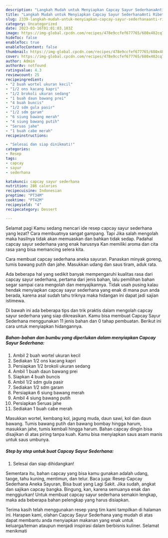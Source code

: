 ```yaml
---
description: "Langkah Mudah untuk Menyiapkan Capcay Sayur SederhanaAnti Ribet"
title: "Langkah Mudah untuk Menyiapkan Capcay Sayur SederhanaAnti Ribet"
slug: 2339-langkah-mudah-untuk-menyiapkan-capcay-sayur-sederhanaanti-ribet
category: Uncategorized
date: 2023-03-16T01:01:03.103Z
image: https://img-global.cpcdn.com/recipes/478e9ccfef677765/680x482cq70/capcay-sayur-sederhana-foto-resep-utama.jpg
hideToc: false
enableToc: true
enableTocContent: false
thumbnail: https://img-global.cpcdn.com/recipes/478e9ccfef677765/680x482cq70/capcay-sayur-sederhana-foto-resep-utama.jpg
cover: https://img-global.cpcdn.com/recipes/478e9ccfef677765/680x482cq70/capcay-sayur-sederhana-foto-resep-utama.jpg
author: Admin
authorAv: notfound
ratingvalue: 4.3
reviewcount: 25
recipeingredient:
- "2 buah wortel ukuran kecil"
- "1/2 ons kacang kapri"
- "1/2 brokoli ukuran sedang"
- "1 buah daun bawang prei"
- "4 buah buncis"
- "1/2 sdm gula pasir"
- "1/2 sdm garam"
- "6 siung bawang merah"
- "4 siung bawang putih"
- "Seruas jahe"
- "1 buah cabe merah"
recipeinstructions:

- "Selesai dan siap dinikmati!"
categories:
- Resep
tags:
- capcay
- sayur
- sederhana

katakunci: capcay sayur sederhana 
nutrition: 286 calories
recipecuisine: Indonesian
preptime: "PT34M"
cooktime: "PT42M"
recipeyield: "4"
recipecategory: Dessert

---
```



Selamat pagi Kamu sedang mencari ide resep capcay sayur sederhana yang lezat? Cara membuatnya sangat gampang. Tapi Jika salah mengolah maka hasilnya tidak akan memuaskan dan bahkan tidak sedap. Padahal capcay sayur sederhana yang enak harusnya Kan memiliki aroma dan cita rasa yang bisa memancing selera kita.


Cara membuat capcay sederhana aneka sayuran. Panaskan minyak goreng, tumis bawang putih dan jahe. Masukkan udang dan saus tiram, aduk rata.

Ada beberapa hal yang sedikit banyak mempengaruhi kualitas rasa dari capcay sayur sederhana, pertama dari jenis bahan, lalu pemilihan bahan segar sampai cara mengolah dan menyajikannya. Tidak usah pusing kalau hendak menyiapkan capcay sayur sederhana yang enak di mana pun anda berada, karena asal sudah tahu triknya maka hidangan ini dapat jadi sajian istimewa.


Di bawah ini ada beberapa tips dan trik praktis dalam mengolah capcay sayur sederhana yang siap dikreasikan. Kamu bisa membuat Capcay Sayur Sederhana menggunakan 11 jenis bahan dan 0 tahap pembuatan. Berikut ini cara untuk menyiapkan hidangannya.

<!--inarticleads1-->

##### Bahan-bahan dan bumbu yang diperlukan dalam menyiapkan Capcay Sayur Sederhana:

1. Ambil 2 buah wortel ukuran kecil
1. Sediakan 1/2 ons kacang kapri
1. Persiapkan 1/2 brokoli ukuran sedang
1. Ambil 1 buah daun bawang prei
1. Siapkan 4 buah buncis
1. Ambil 1/2 sdm gula pasir
1. Sediakan 1/2 sdm garam
1. Persiapkan 6 siung bawang merah
1. Ambil 4 siung bawang putih
1. Persiapkan Seruas jahe
1. Sediakan 1 buah cabe merah


Masukkan wortel, kembang kol, jagung muda, daun sawi, kol dan daun bawang. Tumis bawang putih dan bawang bombay hingga harum, masukkan jahe, tumis kembali hingga harum. Bahan capcay dingin bisa disajikan di atas piring tanpa kuah. Kamu bisa menyiapkan saus asam manis untuk saus umbunya. 

<!--inarticleads2-->

##### Step by step untuk buat Capcay Sayur Sederhana:


1. Selesai dan siap dihidangkan!

Sementara itu, bahan capcay yang bisa kamu gunakan adalah udang, taoge, tahu kuning, mentimun, dan telur. Baca juga: Resep Capcay Sederhana Aneka Sayuran, Bisa buat yang Lagi Sakit. Jika sudah, angkat dan sajikan capcay bangka. Bingung, kan, karena semuanya enak dan menggiurkan! Untuk membuat capcay sayur sederhana semakin lengkap, maka ada beberapa bahan pelengkap yang harus disiapkan. 

Terima kasih telah menggunakan resep yang tim kami tampilkan di halaman ini. Harapan kami, olahan Capcay Sayur Sederhana yang mudah di atas dapat membantu anda menyiapkan makanan yang enak untuk keluarga/teman ataupun menjadi inspirasi dalam berbisnis kuliner. Selamat menikmati
